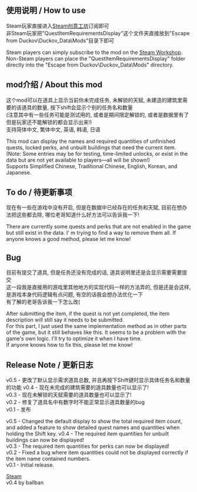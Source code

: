 ## 使用说明 / How to use
Steam玩家直接进入[Steam创意工坊](https://steamcommunity.com/sharedfiles/filedetails/?id=3591517959)订阅即可  
非Steam玩家把"QuestItemRequirementsDisplay"这个文件夹直接放到"Escape from Duckov\Duckov_Data\Mods\"目录下即可  

Steam players can simply subscribe to the mod on the [Steam Workshop](https://steamcommunity.com/sharedfiles/filedetails/?id=3591517959).  
Non-Steam players can place the "QuestItemRequirementsDisplay" folder directly into the "Escape from Duckov\Duckov_Data\Mods" directory.  


## mod介绍 / About this mod
这个mod可以在道具上显示当前你未完成任务, 未解锁的天赋, 未建造的建筑里需要的该道具的数量, 按下shift会显示个别的任务名和数量  
(注意其中有一些任务可能是测试用的, 或者是期间限定解锁的, 或者是数据里有了但是玩家还不能解锁的都会显示出来!)  
支持简体中文, 繁体中文, 英语, 韩语, 日语  

This mod can display the names and required quantities of unfinished quests, locked perks, and unbuilt buildings that need the current item.  
(Note: Some entries may be for testing, time-limited unlocks, or exist in the data but are not yet available to players—all will be shown!)  
Supports Simplified Chinese, Traditional Chinese, English, Korean, and Japanese.  


## To do / 待更新事项
现在有一些在游戏中没有开启, 但是在数据中已经存在的任务和天赋, 目前在想办法把这些都去除, 哪位老哥知道什么好方法可以告诉我一下!  

There are currently some quests and perks that are not enabled in the game but still exist in the data.
I' m trying to find a way to remove them all. If anyone knows a good method, please let me know!  


## Bug
目前有提交了道具, 但是任务还没有完成的话, 道具说明里还是会显示需要需要提交  
这一段我是直接用的游戏里其他地方的实现代码一样的方法弄的, 但是还是会这样, 是游戏本身代码逻辑有点问题, 有空的话我会想办法优化一下  
有了解的老哥告诉我一下怎么改(  

After submitting the item, if the quest is not yet completed, the item description will still say it needs to be submitted.  
For this part, I just used the same implementation method as in other parts of the game, but it still behaves like this. It seems to be a problem with the game's own logic. I'll try to optimize it when I have time.  
If anyone knows how to fix this, please let me know!  


## Release Note / 更新日志
v0.5 - 更改了默认显示需求道具总数, 并且再按下Shift键时显示具体任务名和数量的功能
v0.4 - 现在未完成的建筑需要的道具数量也可以显示了!  
v0.3 - 现在未解锁的天赋需要的道具数量也可以显示了!  
v0.2 - 修复了道具名中有数字时不能正常显示道具数量的bug  
v0.1 - 发布  

v0.5 - Changed the default display to show the total required item count, and added a feature to show detailed quest names and quantities when holding the Shift key.
v0.4 - The required item quantities for unbuilt buildings can now be displayed!  
v0.3 - The required item quantities for perks can now be displayed!  
v0.2 - Fixed a bug where item quantities could not be displayed correctly if the item name contained numbers.  
v0.1 - Initial release.  


[Steam](https://steamcommunity.com/sharedfiles/filedetails/?id=3591517959)  
v0.4 by ballban
